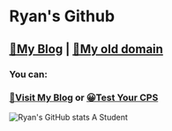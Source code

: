 # Ryan's Github
## [🚀My Blog](https://www.moezz.cn) | [🌈My old domain](https://www.rtrb.top)
### You can:
### [🚀Visit My Blog](https://www.moezz.cn) or [😀Test Your CPS](https://cps.rtrb.top)
![Ryan's GitHub stats](https://github-readme-stats.vercel.app/api?username=Ryan83602&show_icons=true)
A Student

